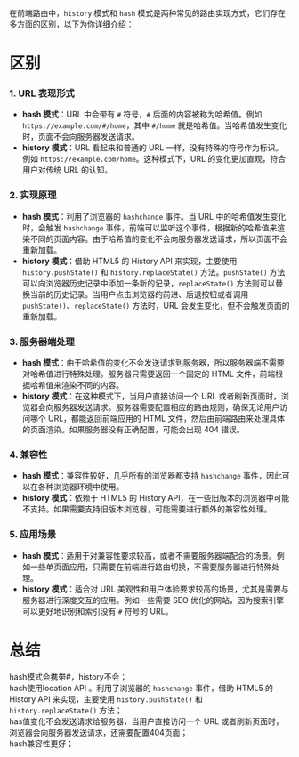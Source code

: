 在前端路由中，`history` 模式和 `hash` 模式是两种常见的路由实现方式，它们存在多方面的区别，以下为你详细介绍：
# 区别
### 1. URL 表现形式
- **hash 模式**：URL 中会带有 `#` 符号，`#` 后面的内容被称为哈希值。例如 `https://example.com/#/home`，其中 `#/home` 就是哈希值。当哈希值发生变化时，页面不会向服务器发送请求。
- **history 模式**：URL 看起来和普通的 URL 一样，没有特殊的符号作为标识。例如 `https://example.com/home`。这种模式下，URL 的变化更加直观，符合用户对传统 URL 的认知。

### 2. 实现原理
- **hash 模式**：利用了浏览器的 `hashchange` 事件。当 URL 中的哈希值发生变化时，会触发 `hashchange` 事件，前端可以监听这个事件，根据新的哈希值来渲染不同的页面内容。由于哈希值的变化不会向服务器发送请求，所以页面不会重新加载。
- **history 模式**：借助 HTML5 的 History API 来实现，主要使用 `history.pushState()` 和 `history.replaceState()` 方法。`pushState()` 方法可以向浏览器历史记录中添加一条新的记录，`replaceState()` 方法则可以替换当前的历史记录。当用户点击浏览器的前进、后退按钮或者调用 `pushState()`、`replaceState()` 方法时，URL 会发生变化，但不会触发页面的重新加载。

### 3. 服务器端处理
- **hash 模式**：由于哈希值的变化不会发送请求到服务器，所以服务器端不需要对哈希值进行特殊处理。服务器只需要返回一个固定的 HTML 文件，前端根据哈希值来渲染不同的内容。
- **history 模式**：在这种模式下，当用户直接访问一个 URL 或者刷新页面时，浏览器会向服务器发送请求。服务器需要配置相应的路由规则，确保无论用户访问哪个 URL，都能返回前端应用的 HTML 文件，然后由前端路由来处理具体的页面渲染。如果服务器没有正确配置，可能会出现 404 错误。

### 4. 兼容性
- **hash 模式**：兼容性较好，几乎所有的浏览器都支持 `hashchange` 事件，因此可以在各种浏览器环境中使用。
- **history 模式**：依赖于 HTML5 的 History API，在一些旧版本的浏览器中可能不支持。如果需要支持旧版本浏览器，可能需要进行额外的兼容性处理。

### 5. 应用场景
- **hash 模式**：适用于对兼容性要求较高，或者不需要服务器端配合的场景。例如一些单页面应用，只需要在前端进行路由切换，不需要服务器进行特殊处理。
- **history 模式**：适合对 URL 美观性和用户体验要求较高的场景，尤其是需要与服务器进行深度交互的应用。例如一些需要 SEO 优化的网站，因为搜索引擎可以更好地识别和索引没有 `#` 符号的 URL。 

# 总结
hash模式会携带#，history不会；  
hash使用location API 。利用了浏览器的 `hashchange` 事件，借助 HTML5 的 History API 来实现，主要使用 `history.pushState()` 和 `history.replaceState()` 方法；  
has值变化不会发送请求给服务器，当用户直接访问一个 URL 或者刷新页面时，浏览器会向服务器发送请求，还需要配置404页面；  
hash兼容性更好；  

